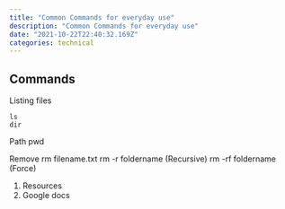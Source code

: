 ```yaml
---
title: "Common Commands for everyday use"
description: "Common Commands for everyday use"
date: "2021-10-22T22:40:32.169Z"
categories: technical
---
```


## Commands

Listing files
```shell
ls
dir
```

Path
pwd

Remove
rm filename.txt
rm -r foldername (Recursive)
rm -rf foldername (Force)


1. Resources
2. Google docs